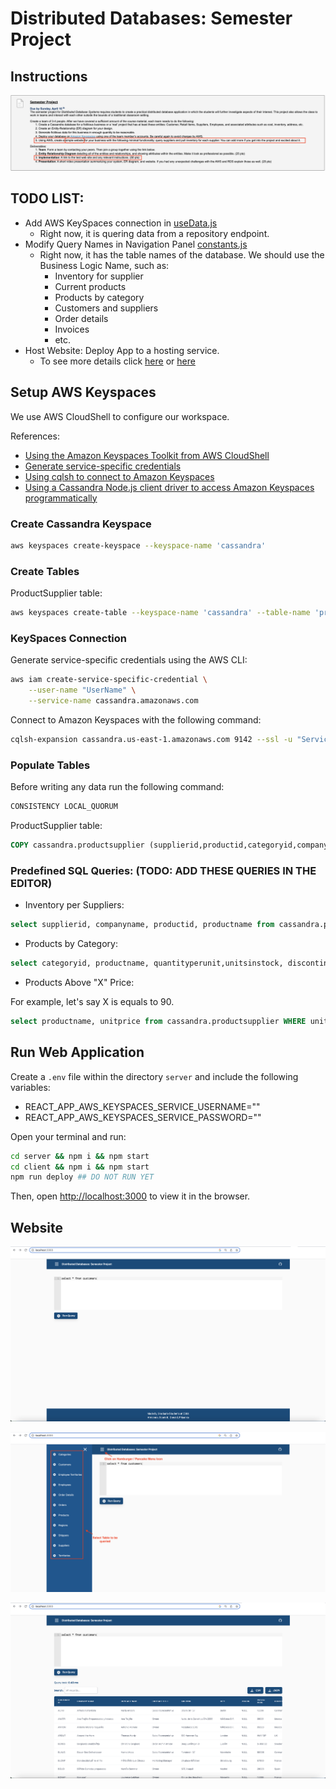 # Distributed Databases: Semester Project

## Instructions

![Instructions](src/assets/screenshots/Distributed%20Database%20-%20Semester%20Project.png)

## TODO LIST:

+ Add AWS KeySpaces connection in [useData.js](https://github.com/arm-diaz/DDBMS-Cassandra-Query-Editor/blob/main/src/hooks/useData.js)
  + Right now, it is quering data from a repository endpoint.
+ Modify Query Names in Navigation Panel [constants.js](https://github.com/arm-diaz/DDBMS-Cassandra-Query-Editor/blob/main/src/constants/constants.js)
  + Right now, it has the table names of the database. We should use the Business Logic Name, such as:
    + Inventory for supplier
    + Current products
    + Products by category
    + Customers and suppliers
    + Order details
    + Invoices
    + etc.
 + Host Website: Deploy App to a hosting service.
    + To see more details click [here](https://www.animaapp.com/blog/industry/8-free-react-app-hosting-services/) or [here](https://www.makeuseof.com/heroku-alternatives-free-full-stack-hosting/)

## Setup AWS Keyspaces

We use AWS CloudShell to configure our workspace.

References:

+ [Using the Amazon Keyspaces Toolkit from AWS CloudShell](https://github.com/aws-samples/amazon-keyspaces-toolkit/tree/master/aws-cloudshell)
+ [Generate service-specific credentials](https://docs.aws.amazon.com/keyspaces/latest/devguide/programmatic.credentials.ssc.html)
+ [Using cqlsh to connect to Amazon Keyspaces](https://docs.aws.amazon.com/keyspaces/latest/devguide/programmatic.cqlsh.html#using_cqlsh)
+ [Using a Cassandra Node.js client driver to access Amazon Keyspaces programmatically](https://docs.aws.amazon.com/keyspaces/latest/devguide/using_nodejs_driver.html)

### Create Cassandra Keyspace

```sh
aws keyspaces create-keyspace --keyspace-name 'cassandra'
```

### Create Tables

ProductSupplier table:

```sh
aws keyspaces create-table --keyspace-name 'cassandra' --table-name 'productsupplier' --schema-definition 'file://aws/keyspaces/cassandra/productsupplier/schema_definition.json'
```

### KeySpaces Connection

Generate service-specific credentials using the AWS CLI:

```sh
aws iam create-service-specific-credential \
    --user-name "UserName" \
    --service-name cassandra.amazonaws.com
```

Connect to Amazon Keyspaces with the following command:

```sh
cqlsh-expansion cassandra.us-east-1.amazonaws.com 9142 --ssl -u "ServiceUserName" -p "ServicePassword"
```

### Populate Tables

Before writing any data run the following command:

```sql
CONSISTENCY LOCAL_QUORUM
```

ProductSupplier table:

```sql
COPY cassandra.productsupplier (supplierid,productid,categoryid,companyname,productname,categoryname,quantityperunit,unitsinstock,unitprice,discontinued) FROM 'data/productsupplier.csv' WITH DELIMITER='|' AND HEADER=TRUE;
```

### Predefined SQL Queries: (TODO: ADD THESE QUERIES IN THE EDITOR)

+ Inventory per Suppliers:

```sql
select supplierid, companyname, productid, productname from cassandra.productsupplier;
```

+ Products by Category:

```sql
select categoryid, productname, quantityperunit,unitsinstock, discontinued  from cassandra.productsupplier WHERE discontinued = 0 ALLOW FILTERING;
```

+ Products Above "X" Price:

For example, let's say X is equals to 90.

```sql
select productname, unitprice from cassandra.productsupplier WHERE unitprice > 90 ALLOW FILTERING;
```

## Run Web Application

Create a `.env` file within the directory `server` and include the following variables:

+ REACT_APP_AWS_KEYSPACES_SERVICE_USERNAME=""
+ REACT_APP_AWS_KEYSPACES_SERVICE_PASSWORD=""

Open your terminal and run:

```sh
cd server && npm i && npm start
cd client && npm i && npm start
npm run deploy ## DO NOT RUN YET
```

Then, open [http://localhost:3000](http://localhost:3000) to view it in the browser.

## Website

![HomePage](src/assets/screenshots/Website%20template%201.png)

![NavigationMenu](src/assets/screenshots/Website%20template%202.png)

![QueryDB](src/assets/screenshots/Website%20template%203.png)

